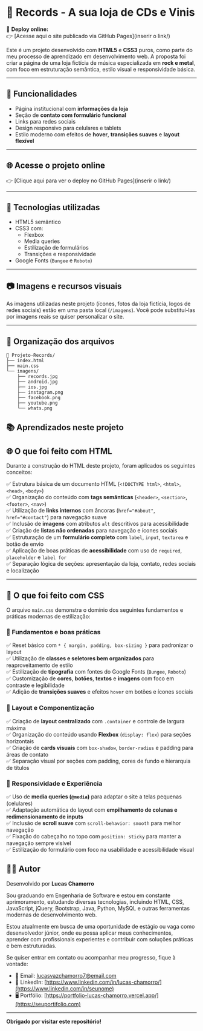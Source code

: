 # 🎸 Records - A sua loja de CDs e Vinis

📌 **Deploy online:**  
👉 [Acesse aqui o site publicado via GitHub Pages](inserir o link/)

Este é um projeto desenvolvido com **HTML5** e **CSS3** puros, como parte do meu processo de aprendizado em desenvolvimento web. A proposta foi criar a página de uma loja fictícia de música especializada em **rock e metal**, com foco em estruturação semântica, estilo visual e responsividade básica.

---

## 📌 Funcionalidades

- Página institucional com **informações da loja**
- Seção de **contato com formulário funcional**
- Links para redes sociais
- Design responsivo para celulares e tablets
- Estilo moderno com efeitos de **hover**, **transições suaves** e **layout flexível**

---

## 🌐 Acesse o projeto online

👉 [Clique aqui para ver o deploy no GitHub Pages](inserir o link/)  


---

## 🧱 Tecnologias utilizadas

- HTML5 semântico
- CSS3 com:
  - Flexbox
  - Media queries
  - Estilização de formulários
  - Transições e responsividade
- Google Fonts (`Bungee` e `Roboto`)

---

## 📷 Imagens e recursos visuais

As imagens utilizadas neste projeto (ícones, fotos da loja fictícia, logos de redes sociais) estão em uma pasta local (`/imagens`). Você pode substituí-las por imagens reais se quiser personalizar o site.

---

## 📁 Organização dos arquivos

```
📂 Projeto-Records/
├── index.html
├── main.css
└── imagens/
    ├── records.jpg
    ├── android.jpg
    ├── ios.jpg
    ├── instagram.png
    ├── facebook.png
    ├── youtube.png
    └── whats.png
```


## 📚 Aprendizados neste projeto

## 🌐 O que foi feito com **HTML**

Durante a construção do HTML deste projeto, foram aplicados os seguintes conceitos:

✅ Estrutura básica de um documento HTML (`<!DOCTYPE html>`, `<html>`, `<head>`, `<body>`)  
✅ Organização do conteúdo com **tags semânticas** (`<header>`, `<section>`, `<footer>`, `<nav>`)  
✅ Utilização de **links internos** com âncoras (`href="#about"`, `href="#contact"`) para navegação suave  
✅ Inclusão de **imagens** com atributos `alt` descritivos para acessibilidade  
✅ Criação de **listas não ordenadas** para navegação e ícones sociais  
✅ Estruturação de um **formulário completo** com `label`, `input`, `textarea` e botão de envio  
✅ Aplicação de boas práticas de **acessibilidade** com uso de `required`, `placeholder` e `label for`  
✅ Separação lógica de seções: apresentação da loja, contato, redes sociais e localização  

---

## 🎨 O que foi feito com **CSS**

O arquivo `main.css` demonstra o domínio dos seguintes fundamentos e práticas modernas de estilização:

### 🔹 Fundamentos e boas práticas

✅ Reset básico com `* { margin, padding, box-sizing }` para padronizar o layout  
✅ Utilização de **classes e seletores bem organizados** para reaproveitamento de estilo  
✅ Estilização de **tipografia** com fontes do Google Fonts (`Bungee`, `Roboto`)  
✅ Customização de **cores**, **botões**, **textos** e **imagens** com foco em contraste e legibilidade  
✅ Adição de **transições suaves** e efeitos `hover` em botões e ícones sociais

### 🔹 Layout e Componentização

✅ Criação de **layout centralizado** com `.container` e controle de largura máxima  
✅ Organização do conteúdo usando **Flexbox** (`display: flex`) para seções horizontais  
✅ Criação de **cards visuais** com `box-shadow`, `border-radius` e padding para áreas de contato  
✅ Separação visual por seções com padding, cores de fundo e hierarquia de títulos

### 🔹 Responsividade e Experiência
✅ Uso de **media queries (`@media`)** para adaptar o site a telas pequenas (celulares)  
✅ Adaptação automática do layout com **empilhamento de colunas e redimensionamento de inputs**  
✅ Inclusão de **scroll suave** com `scroll-behavior: smooth` para melhor navegação  
✅ Fixação do cabeçalho no topo com `position: sticky` para manter a navegação sempre visível  
✅ Estilização do formulário com foco na usabilidade e acessibilidade visual



## 👨‍💻 Autor

Desenvolvido por **Lucas Chamorro**  

Sou graduando em Engenharia de Software e estou em constante aprimoramento, estudando diversas tecnologias, incluindo HTML, CSS, JavaScript, jQuery, Bootstrap, Java, Python, MySQL e outras ferramentas modernas de desenvolvimento web.

Estou atualmente em busca de uma oportunidade de estágio ou vaga como desenvolvedor júnior, onde eu possa aplicar meus conhecimentos, aprender com profissionais experientes e contribuir com soluções práticas e bem estruturadas.

Se quiser entrar em contato ou acompanhar meu progresso, fique à vontade:

- 📧 Email: lucasvazchamorro7@email.com
- 💼 LinkedIn: [https://www.linkedin.com/in/lucas-chamorro/](https://www.linkedin.com/in/seunome)
- 🖥️ Portfólio: [https://portfolio-lucas-chamorro.vercel.app/](https://seuportifolio.com)

---

**Obrigado por visitar este repositório!**